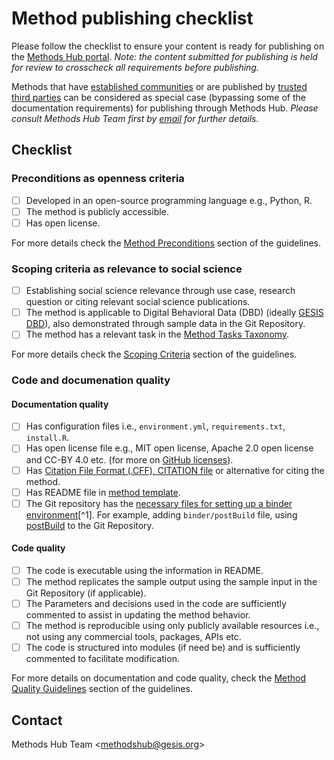 # Method publishing checklist

Please follow the checklist to ensure your content is ready for publishing on the [Methods Hub portal](https://methodshub.gesis.org/). *Note: the content submitted for publishing is held for review to crosscheck all requirements before publishing.*

Methods that have [established communities](https://github.com/GESIS-Methods-Hub/guidelines-for-methods/blob/main/method-submission-guidelines.md#13alternative-for-established-methods) or are published by [trusted third parties](https://github.com/GESIS-Methods-Hub/guidelines-for-methods/blob/main/method-submission-guidelines.md#12trusted-third-party-review-bodies) can be considered as special case (bypassing some of the documentation requirements) for publishing through Methods Hub. *Please consult Methods Hub Team first by [email][methodshub-email] for further details.*

## Checklist

### Preconditions as openness criteria

- [ ] Developed in an open-source programming language e.g., Python, R.
- [ ] The method is publicly accessible.
- [ ] Has open license.

For more details check the [Method Preconditions](https://github.com/GESIS-Methods-Hub/guidelines-for-methods/blob/main/method-submission-guidelines.md#3-method-preconditions) section of the guidelines.

### Scoping criteria as relevance to social science

- [ ] Establishing social science relevance through use case, research question or citing relevant social science publications.
- [ ] The method is applicable to Digital Behavioral Data (DBD) (ideally [GESIS DBD](https://www.gesis.org/en/institute/about-us/digital-behavioral-data)), also demonstrated through sample data in the Git Repository.
- [ ] The method has a relevant task in the [Method Tasks Taxonomy](https://github.com/GESIS-Methods-Hub/guidelines-for-methods/blob/main/methods-tasks.md).

For more details check the [Scoping Criteria](https://github.com/GESIS-Methods-Hub/guidelines-for-methods/blob/main/method-submission-guidelines.md#4-scoping-criteria) section of the guidelines.

### Code and documenation quality

#### Documentation quality

- [ ] Has configuration files i.e., `environment.yml`, `requirements.txt`, `install.R`.
- [ ] Has open license file e.g., MIT open license, Apache 2.0 open license and CC-BY 4.0 etc. (for more on [GitHub licenses](https://docs.github.com/en/communities/setting-up-your-project-for-healthy-contributions/adding-a-license-to-a-repository)).
- [ ] Has [Citation File Format (.CFF), CITATION file](https://citation-file-format.github.io/) or alternative for citing the method.
- [ ] Has README file in [method template](https://github.com/GESIS-Methods-Hub/guidelines-for-methods/blob/main/method-README-template.md).
- [ ] The Git repository has the [necessary files for setting up a binder environment](https://mybinder.readthedocs.io/en/latest/using/config_files.html)[^1]. For example, adding `binder/postBuild` file, using [postBuild](https://methodshub.gesis.org/snippet/postBuild) to the Git Repository.

#### Code quality

- [ ] The code is executable using the information in README.
- [ ] The method replicates the sample output using the sample input in the Git Repository (if applicable).
- [ ] The Parameters and decisions used in the code are sufficiently commented to assist in updating the method behavior.
- [ ] The method is reproducible using only publicly available resources i.e., not using any commercial tools, packages, APIs etc.
- [ ] The code is structured into modules (if need be) and is sufficiently commented to facilitate modification.

For more details on documentation and code quality, check the [Method Quality Guidelines](https://github.com/GESIS-Methods-Hub/guidelines-for-methods/blob/main/method-submission-guidelines.md#5-method-quality-guidelines) section of the guidelines.

## Contact

Methods Hub Team &lt;[methodshub@gesis.org][methodshub-email]&gt;

[methodshub-email]: mailto:methodshub@gesis.org
